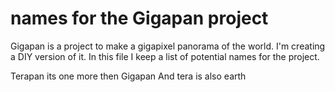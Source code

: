 # names for the Gigapan project

Gigapan is a project to make a gigapixel panorama of the world. I'm creating a DIY version of it.
In this file I keep a list of potential names for the project.

Terapan its one more then Gigapan
And tera is also earth
